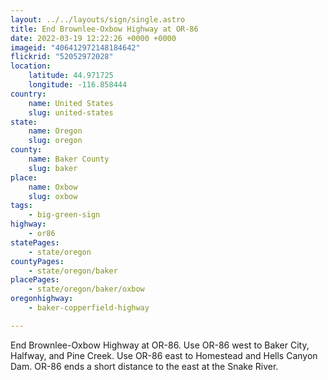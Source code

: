 ```yaml
---
layout: ../../layouts/sign/single.astro
title: End Brownlee-Oxbow Highway at OR-86
date: 2022-03-19 12:22:26 +0000 +0000
imageid: "406412972148184642"
flickrid: "52052972028"
location:
    latitude: 44.971725
    longitude: -116.858444
country:
    name: United States
    slug: united-states
state:
    name: Oregon
    slug: oregon
county:
    name: Baker County
    slug: baker
place:
    name: Oxbow
    slug: oxbow
tags:
    - big-green-sign
highway:
    - or86
statePages:
    - state/oregon
countyPages:
    - state/oregon/baker
placePages:
    - state/oregon/baker/oxbow
oregonhighway:
    - baker-copperfield-highway

---
```

End Brownlee-Oxbow Highway at OR-86.  Use OR-86 west to Baker City, Halfway, and Pine Creek.  Use OR-86 east to Homestead and Hells Canyon Dam.  OR-86 ends a short distance to the east at the Snake River.